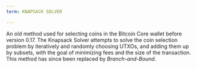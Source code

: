 ```yaml
---
term: KNAPSACK SOLVER

---
```

An old method used for selecting coins in the Bitcoin Core wallet before version 0.17. The Knapsack Solver attempts to solve the coin selection problem by iteratively and randomly choosing UTXOs, and adding them up by subsets, with the goal of minimizing fees and the size of the transaction. This method has since been replaced by *Branch-and-Bound*.